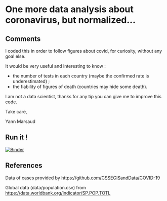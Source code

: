 # One more data analysis about coronavirus, but normalized...

## Comments
I coded this in order to follow figures about covid, for curiosity, without any goal else.

It would be very useful and interesting to know :
* the number of tests in each country (maybe the confirmed rate is underestimated) ;
* the fiability of figures of death (countries may hide some death).

I am not a data scientist, thanks for any tip you can give me to improve this code.

Take care,

Yann Marsaud

## Run it !

[![Binder](https://mybinder.org/badge_logo.svg)](https://mybinder.org/v2/gh/ymarsaud/covid/master?urlpath=%2Fvoila%2Frender%2Fcovid_analysis.ipynb)

## References

Data of cases provided by https://github.com/CSSEGISandData/COVID-19

Global data (data/population.csv) from https://data.worldbank.org/indicator/SP.POP.TOTL